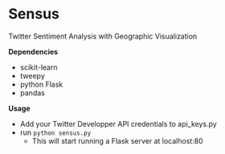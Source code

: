 # Sensus
Twitter Sentiment Analysis with Geographic Visualization

**Dependencies**
* scikit-learn
* tweepy
* python Flask
* pandas
  
**Usage**  
  
* Add your Twitter Developper API credentials to api_keys.py
* run  `python sensus.py`  
  - This will start running a Flask server at localhost:80
